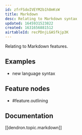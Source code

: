 ```yaml
---
id: zfrFSdoIVEYM2b1h8mKsW
title: Markdown
desc: Relating to Markdown syntax
updated: 1645931523822
created: 1631656881512
airtableId: recPDnjLGASfkjp3K
---
```


Relating to Markdown features.

## Examples

- new language syntax

## Feature nodes

- #feature.outlining

## Documentation

[[dendron.topic.markdown]]
